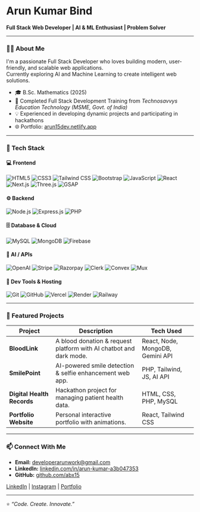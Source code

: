 # Arun Kumar Bind

**Full Stack Web Developer | AI & ML Enthusiast | Problem Solver**

---

### 👨‍💻 About Me
I'm a passionate Full Stack Developer who loves building modern, user-friendly, and scalable web applications.  
Currently exploring AI and Machine Learning to create intelligent web solutions.

- 🎓 B.Sc. Mathematics (2025)  
- 🎯 Completed Full Stack Development Training from *Technosavvys Education Technology (MSME, Govt. of India)*  
- 💡 Experienced in developing dynamic projects and participating in hackathons  
- 🌐 Portfolio: [arun15dev.netlify.app](https://arun15dev.netlify.app)

---

### 🧠 Tech Stack

#### 💻 Frontend
![HTML5](https://img.shields.io/badge/HTML5-E34F26?style=for-the-badge&logo=html5&logoColor=white)
![CSS3](https://img.shields.io/badge/CSS3-1572B6?style=for-the-badge&logo=css3&logoColor=white)
![Tailwind CSS](https://img.shields.io/badge/Tailwind_CSS-06B6D4?style=for-the-badge&logo=tailwind-css&logoColor=white)
![Bootstrap](https://img.shields.io/badge/Bootstrap-7952B3?style=for-the-badge&logo=bootstrap&logoColor=white)
![JavaScript](https://img.shields.io/badge/JavaScript-F7DF1E?style=for-the-badge&logo=javascript&logoColor=black)
![React](https://img.shields.io/badge/React-61DAFB?style=for-the-badge&logo=react&logoColor=black)
![Next.js](https://img.shields.io/badge/Next.js-000000?style=for-the-badge&logo=next.js&logoColor=white)
![Three.js](https://img.shields.io/badge/Three.js-000000?style=for-the-badge&logo=three.js&logoColor=white)
![GSAP](https://img.shields.io/badge/GSAP-88CE02?style=for-the-badge&logo=greensock&logoColor=white)

#### ⚙️ Backend
![Node.js](https://img.shields.io/badge/Node.js-339933?style=for-the-badge&logo=node.js&logoColor=white)
![Express.js](https://img.shields.io/badge/Express.js-000000?style=for-the-badge&logo=express&logoColor=white)
![PHP](https://img.shields.io/badge/PHP-777BB4?style=for-the-badge&logo=php&logoColor=white)

#### 🗄️ Database & Cloud
![MySQL](https://img.shields.io/badge/MySQL-4479A1?style=for-the-badge&logo=mysql&logoColor=white)
![MongoDB](https://img.shields.io/badge/MongoDB-47A248?style=for-the-badge&logo=mongodb&logoColor=white)
![Firebase](https://img.shields.io/badge/Firebase-FFCA28?style=for-the-badge&logo=firebase&logoColor=black)

#### 🤖 AI / APIs
![OpenAI](https://img.shields.io/badge/OpenAI-412991?style=for-the-badge&logo=openai&logoColor=white)
![Stripe](https://img.shields.io/badge/Stripe-635BFF?style=for-the-badge&logo=stripe&logoColor=white)
![Razorpay](https://img.shields.io/badge/Razorpay-1C1C1C?style=for-the-badge&logo=razorpay&logoColor=white)
![Clerk](https://img.shields.io/badge/Clerk-FFFFFF?style=for-the-badge&logo=clerk&logoColor=black)
![Convex](https://img.shields.io/badge/Convex-FF6600?style=for-the-badge&logo=convex&logoColor=white)
![Mux](https://img.shields.io/badge/Mux-1D1D1B?style=for-the-badge&logo=mux&logoColor=white)

#### 🧰 Dev Tools & Hosting
![Git](https://img.shields.io/badge/Git-F05032?style=for-the-badge&logo=git&logoColor=white)
![GitHub](https://img.shields.io/badge/GitHub-181717?style=for-the-badge&logo=github&logoColor=white)
![Vercel](https://img.shields.io/badge/Vercel-000000?style=for-the-badge&logo=vercel&logoColor=white)
![Render](https://img.shields.io/badge/Render-20232A?style=for-the-badge&logo=render&logoColor=white)
![Railway](https://img.shields.io/badge/Railway-000000?style=for-the-badge&logo=railway&logoColor=white)

---

### 🚀 Featured Projects

| Project | Description | Tech Used |
|----------|--------------|------------|
| **BloodLink** | A blood donation & request platform with AI chatbot and dark mode. | React, Node, MongoDB, Gemini API |
| **SmilePoint** | AI-powered smile detection & selfie enhancement web app. | PHP, Tailwind, JS, AI API |
| **Digital Health Records** | Hackathon project for managing patient health data. | HTML, CSS, PHP, MySQL |
| **Portfolio Website** | Personal interactive portfolio with animations. | React, Tailwind CSS |

---

### 📫 Connect With Me
- **Email:** [developerarunwork@gmail.com](mailto:developerarunwork@gmail.com)  
- **LinkedIn:** [linkedin.com/in/arun-kumar-a3b047353](https://www.linkedin.com/in/arun-kumar-a3b047353/)  
- **GitHub:** [github.com/abx15](https://github.com/abx15)

[LinkedIn](https://www.linkedin.com/in/arun-kumar-a3b047353) | [Instagram](https://www.instagram.com/____abx15) | [Portfolio](https://arun15dev.netlify.app)


---


⭐ *“Code. Create. Innovate.”*
